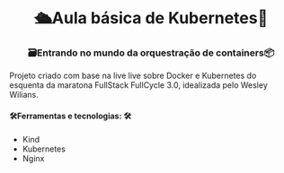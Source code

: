 <h1 align="center">🛳Aula básica de Kubernetes🚢</h1>

<h3 align="center">🗃Entrando no mundo da orquestração de containers📦</h3>

<p>
    Projeto criado com base na <a href="https://www.youtube.com/watch?v=ry9pgZgvXws" style="text-decoration: none;">live</a> live sobre Docker e Kubernetes do esquenta da maratona FullStack FullCycle 3.0, idealizada pelo 
    <a href="https://github.com/wesleywillians" style="text-decoration: none;">Wesley Wilians</a>.
</p>

<h4>🛠Ferramentas e tecnologias: 🛠</h4>
<ul>
    <li>Kind</li>
    <li>Kubernetes</li>
    <li>Nginx</li>
</ul>